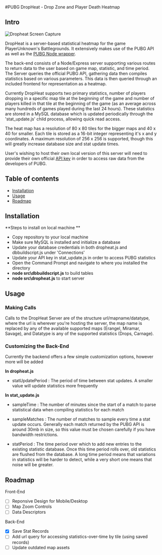 #PUBG DropHeat - Drop Zone and Player Death Heatmap

## Intro

![Dropheat Screen Capture](https://i.imgur.com/Qop57h3.gif)

DropHeat is a server-based statistical heatmap for the game PlayerUnknown's Battlegrounds. It extensively makes use of the PUBG API as well as the [PUBG Node wrapper](https://github.com/Wobow/pubg_api). 

The back-end consists of a Node/Express server supporting various routes to return data to the user based on game map, statistic, and time period. The Server queries the official PUBG API, gathering data then compiles statistics based on various parameters. This data is then queried through an included frontend for representation as a heatmap.

Currently DropHeat supports two primary statistics, number of players dropping in a specific map tile at the beginning of the game and number of players killed in that tile at the beginning of the game (as an average across many hundreds of games played during the last 24 hours). These statistics are stored in a MySQL database which is updated periodically through the 'stat_update.js' child process, allowing quick read access. 

The heat map has a resolution of 80 x 80 tiles for the bigger maps and 40 x 40 for smaller. Each tile is stored as a 16-bit integer representing it's x and y coordinates. A maximum resolution of 256 x 256 is supported, though this will greatly increase database size and stat update times.

User's wishing to host their own local version of this server will need to provide their own official [API key](https://developer.playbattlegrounds.com/) in order to access raw data from the developers of PUBG. 


## Table of contents
- [Installation](#installation)
- [Usage](#usage)
- [Roadmap](#roadmap)

## Installation

**Steps to install on local machine **
- Copy repository to your local machine
- Make sure MySQL is installed and initialize a database
- Update your database credentials in both dropheat.js and dbbuildscript.js under 'Connections'
- Update your API key in stat_update.js in order to access PUBG statistics
- Open the Command Prompt and navigate to where you installed the directory
- **node src\dbbuildscript.js** to build tables
- **node src\dropheat.js** to start server

## Usage

### Making Calls

Calls to the DropHeat Server are of the structure url/mapname/datatype, where the url is wherever you're hosting the server, the map name is replaced by any of the available supported maps (Erangel, Miramar, Savage), and Datatype is any of the supported statistics (Drops, Carnage).

### Customizing the Back-End

Currently the backend offers a few simple customization options, however more will be added

**In dropheat.js**
- statUpdatePeriod : The period of time between stat updates. A smaller value will update statistics more frequently

**In stat_update.js**
- sampleTime : The number of minutes since the start of a match to parse statistical data when compiling statistics for each match

- sampleMatches : The number of matches to sample every time a stat update occurs. Generally each match returned by the PUBG API is around 30mb in size, so this value must be chosen carefully if you have bandwidth restrictions.

- statPeriod : The time period over which to add new entries to the existing statistic database. Once this time period rolls over, old statistics are flushed from the database. A long time period means that variations in statistics will be harder to detect, while a very short one means that noise will be greater.

## Roadmap

Front-End
- [ ] Reponsive Design for Mobile/Desktop
- [ ] Map Zoom Controls
- [ ] Data Descriptors

Back-End
- [x] Save Stat Records
- [ ] Add url query for accessing statistics-over-time by tile (using saved records)
- [ ] Update outdated map assets
